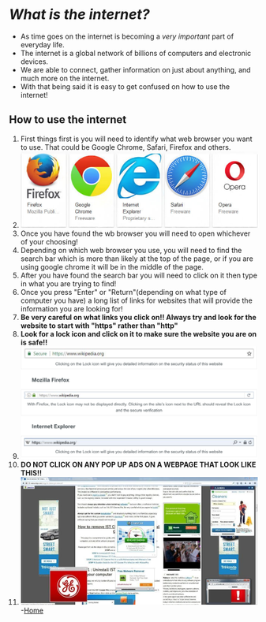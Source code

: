 # *What is the internet?*
- As time goes on the internet is becoming a *very important* part of everyday life.
- The internet is a global network of billions of computers and electronic devices.
- We are able to connect, gather information on just about anything, and much more on the internet.
- With that being said it is easy to get confused on how to use the internet!
## How to use the internet
1. First things first is you will need to identify what web browser you want to use. That could be Google Chrome, Safari, Firefox and others.
2. ![Browsers](browsers.jpeg)
3. Once you have found the wb browser you will need to open whichever of your choosing!
4. Depending on which web browser you use, you will need to find the search bar which is more than likely at the top of the page, or if you are using google chrome it will be in the middle of the page.
5. After you have found the search bar you will need to click on it then type in what you are trying to find!
6. Once you press "Enter" or "Return"(depending on what type of computer you have) a long list of links for websites that will provide the information you are looking for!
7. **Be very careful on what links you click on!! Always try and look for the website to start with "https" rather than "http"**
8. **Look for a lock icon and click on it to make sure the website you are on is safe!!**
9. ![Screenshot](Screenshot.png)
10. **DO NOT CLICK ON ANY POP UP ADS ON A WEBPAGE THAT LOOK LIKE THIS!!**
11. ![Ads](ads.jpeg)
-[Home](https://github.com/jcwnpd/Final-Project/blob/aee63e2a6d896432a0bab2ebb10946f2df3023b0/README.md)
